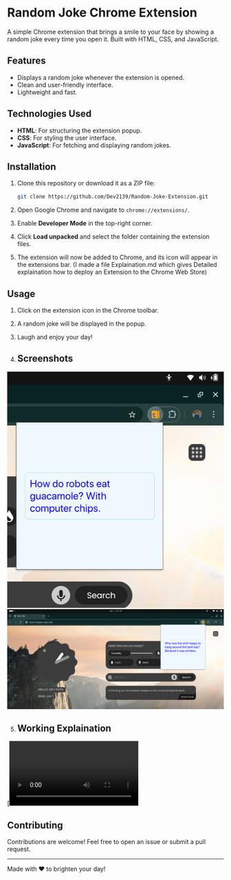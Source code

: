 # Random Joke Chrome Extension

A simple Chrome extension that brings a smile to your face by showing a random joke every time you open it. Built with HTML, CSS, and JavaScript.

## Features

- Displays a random joke whenever the extension is opened.
- Clean and user-friendly interface.
- Lightweight and fast.

## Technologies Used

- **HTML**: For structuring the extension popup.
- **CSS**: For styling the user interface.
- **JavaScript**: For fetching and displaying random jokes.

## Installation

1. Clone this repository or download it as a ZIP file:
   ```bash
   git clone https://github.com/Dev2139/Random-Joke-Extension.git
   ```

2. Open Google Chrome and navigate to `chrome://extensions/`.

3. Enable **Developer Mode** in the top-right corner.

4. Click **Load unpacked** and select the folder containing the extension files.

5. The extension will now be added to Chrome, and its icon will appear in the extensions bar.
   (I made a file Explaination.md which gives Detailed explaination how to deploy an Extension to the Chrome Web Store)

## Usage

1. Click on the extension icon in the Chrome toolbar.
2. A random joke will be displayed in the popup.
3. Laugh and enjoy your day!

4. ## Screenshots

![Screenshot of the extension interface](1.png)
![Screenshot of the extension interface](2.png)


5. ## Working Explaination

[![Watch the video](Working.webm)


## Contributing

Contributions are welcome! Feel free to open an issue or submit a pull request.

---

Made with ❤️ to brighten your day!
